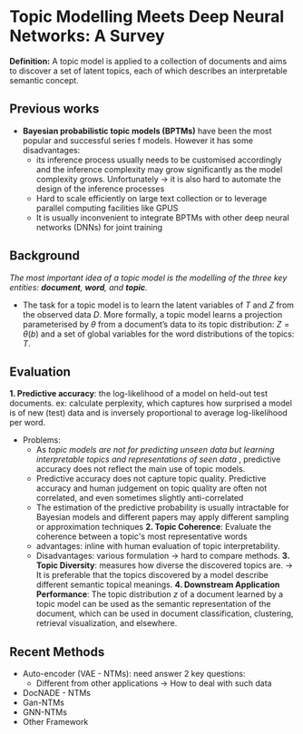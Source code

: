 # Topic Modelling Meets Deep Neural Networks: A Survey

**Definition:** A topic model is applied to a collection of
documents and aims to discover a set of latent topics, each of which describes an interpretable semantic concept. 


## Previous works

+ **Bayesian probabilistic topic models (BPTMs)** have been the most popular and successful series f models. However it has some disadvantages: 
  + its inference process usually needs to be customised accordingly and the inference complexity may grow significantly as the model complexity grows. Unfortunately 
    $\to$ it is also hard to automate the design of the inference processes
  + Hard to scale efficiently on large text collection or to leverage parallel computing facilities like GPUS
  + It is usually inconvenient to integrate BPTMs with other deep neural networks (DNNs) for joint training
## Background 
*The most important idea of a topic model is the modelling of the three key entities: **document**, **word**, and **topic**.*
+ The task for a topic model is to learn the latent variables of $T$ and $Z$ from the observed data $D$. More formally, a topic model learns a projection parameterised by $\theta$ from a document’s data to its topic distribution: $Z = \theta(b)$ and a set of global variables for the word distributions of the topics: $T$.

## Evaluation
**1. Predictive accuracy**: the
log-likelihood of a model on held-out test documents. ex: calculate perplexity,  which captures how surprised a model is of new (test) data and is inversely proportional to average log-likelihood per word.
+ Problems: 
  + As *topic models are not for
predicting unseen data but learning interpretable topics and
representations of seen data* , predictive accuracy does not reflect the main use of topic models.
  + Predictive accuracy does not capture topic quality. Predictive accuracy and human judgement on topic quality are often not correlated, and even sometimes slightly anti-correlated
  + The estimation of the predictive probability is usually intractable for Bayesian models and different papers may apply different sampling or approximation techniques
**2. Topic Coherence**: Evaluate the coherence between a topic's most representative words 
  + advantages: inline with human evaluation of topic interpretability. 
  + Disadvantages: various formulation $\to$ hard to compare methods.
**3. Topic Diversity**: measures how diverse the discovered topics are. $\to$ It is preferable that the topics discovered by a model describe different semantic topical meanings.
**4. Downstream Application Performance**: The topic distribution $z$ of a document learned by a topic model can be used as the semantic representation of the document, which can be used in document classification, clustering, retrieval visualization, and elsewhere. 
## Recent Methods
+ Auto-encoder (VAE - NTMs): need answer 2 key questions:
  + Different from other applications $\to$ How to deal with such data 
+ DocNADE - NTMs
+ Gan-NTMs
+ GNN-NTMs
+ Other Framework


